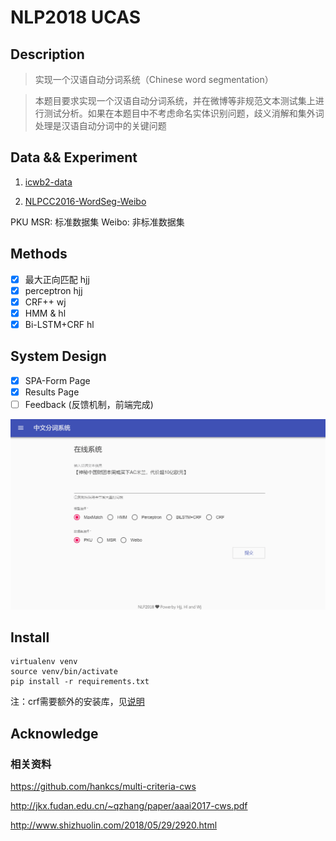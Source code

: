 # NLP2018 UCAS

## Description
> 实现一个汉语自动分词系统（Chinese word segmentation）

> 本题目要求实现一个汉语自动分词系统，并在微博等非规范文本测试集上进
行测试分析。如果在本题目中不考虑命名实体识别问题，歧义消解和集外词
处理是汉语自动分词中的关键问题

## Data && Experiment
1.  [icwb2-data](http://sighan.cs.uchicago.edu/bakeoff2005/)

2.  [NLPCC2016-WordSeg-Weibo](https://github.com/FudanNLP/NLPCC-WordSeg-Weibo)

PKU MSR: 标准数据集
Weibo: 非标准数据集

## Methods
- [x] 最大正向匹配 hjj
- [x] perceptron hjj
- [x] CRF++ wj
- [x] HMM & hl
- [x] Bi-LSTM+CRF hl

## System Design

- [x] SPA-Form Page
- [x] Results Page
- [ ] Feedback (反馈机制，前端完成)

![](./imgs/system.gif)



## Install

```
virtualenv venv
source venv/bin/activate
pip install -r requirements.txt
```
注：crf需要额外的安装库，见[说明](./models/crf/readme.md)


## Acknowledge

###  相关资料
https://github.com/hankcs/multi-criteria-cws

http://jkx.fudan.edu.cn/~qzhang/paper/aaai2017-cws.pdf

http://www.shizhuolin.com/2018/05/29/2920.html


